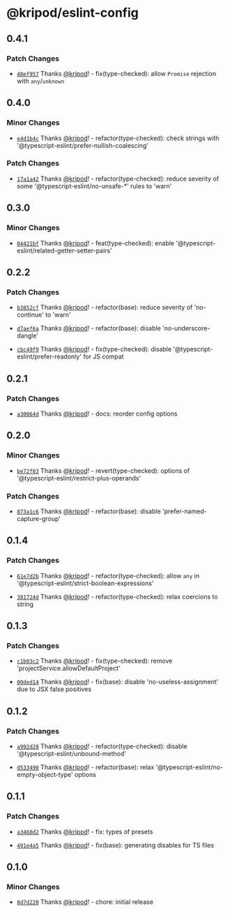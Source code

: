 # @kripod/eslint-config

## 0.4.1

### Patch Changes

- [`48ef957`](https://github.com/kripod/eslint-config/commit/48ef95704164a6bcf991dd9195eda3809dbb3f04) Thanks [@kripod](https://github.com/kripod)! - fix(type-checked): allow `Promise` rejection with `any`/`unknown`

## 0.4.0

### Minor Changes

- [`e4d1b4c`](https://github.com/kripod/eslint-config/commit/e4d1b4cc675480171fbd87a0f5f26db74b005dc5) Thanks [@kripod](https://github.com/kripod)! - refactor(type-checked): check strings with '@typescript-eslint/prefer-nullish-coalescing'

### Patch Changes

- [`17a1a42`](https://github.com/kripod/eslint-config/commit/17a1a429f499a82c9022899da6d1d8e12fe681f3) Thanks [@kripod](https://github.com/kripod)! - refactor(type-checked): reduce severity of some '@typescript-eslint/no-unsafe-\*' rules to 'warn'

## 0.3.0

### Minor Changes

- [`04421bf`](https://github.com/kripod/eslint-config/commit/04421bf17a4cccd3bda8d3d57ace63659a942d3e) Thanks [@kripod](https://github.com/kripod)! - feat(type-checked): enable '@typescript-eslint/related-getter-setter-pairs'

## 0.2.2

### Patch Changes

- [`b3852cf`](https://github.com/kripod/eslint-config/commit/b3852cf07e7200b4a0b5a48a814c32f5ff05a271) Thanks [@kripod](https://github.com/kripod)! - refactor(base): reduce severity of 'no-continue' to 'warn'

- [`d7aef6a`](https://github.com/kripod/eslint-config/commit/d7aef6a04563593680f44170f02a0e89b76e59c1) Thanks [@kripod](https://github.com/kripod)! - refactor(base): disable 'no-underscore-dangle'

- [`cbc49f9`](https://github.com/kripod/eslint-config/commit/cbc49f9a017eed2d319e8dfe114478bc5baed700) Thanks [@kripod](https://github.com/kripod)! - fix(type-checked): disable '@typescript-eslint/prefer-readonly' for JS compat

## 0.2.1

### Patch Changes

- [`a30064d`](https://github.com/kripod/eslint-config/commit/a30064db544853dc537924c89f74738da99c4608) Thanks [@kripod](https://github.com/kripod)! - docs: reorder config options

## 0.2.0

### Minor Changes

- [`be72f03`](https://github.com/kripod/eslint-config/commit/be72f03549e7727a40d48044d165a919d7757cfc) Thanks [@kripod](https://github.com/kripod)! - revert(type-checked): options of '@typescript-eslint/restrict-plus-operands'

### Patch Changes

- [`873a1c6`](https://github.com/kripod/eslint-config/commit/873a1c6ed91ed1372f4b310b4ebb3195089a3764) Thanks [@kripod](https://github.com/kripod)! - refactor(base): disable 'prefer-named-capture-group'

## 0.1.4

### Patch Changes

- [`61e7d2b`](https://github.com/kripod/eslint-config/commit/61e7d2bec273624c9a90e0e9b73e32a641da1ea2) Thanks [@kripod](https://github.com/kripod)! - refactor(type-checked): allow `any` in '@typescript-eslint/strict-boolean-expressions'

- [`381724d`](https://github.com/kripod/eslint-config/commit/381724d2a34bde55f1f2c28c7891a4206bcf7bad) Thanks [@kripod](https://github.com/kripod)! - refactor(type-checked): relax coercions to string

## 0.1.3

### Patch Changes

- [`c1b03c2`](https://github.com/kripod/eslint-config/commit/c1b03c2165a6c7fc7ceb463ccbc8da740320b52b) Thanks [@kripod](https://github.com/kripod)! - fix(type-checked): remove 'projectService.allowDefaultProject'

- [`00ded14`](https://github.com/kripod/eslint-config/commit/00ded14d8d671ac950911994a04b4b2c0829e225) Thanks [@kripod](https://github.com/kripod)! - fix(base): disable 'no-useless-assignment' due to JSX false positives

## 0.1.2

### Patch Changes

- [`a992d28`](https://github.com/kripod/eslint-config/commit/a992d28149540d78a90008c86cec819594e0a6e8) Thanks [@kripod](https://github.com/kripod)! - refactor(type-checked): disable '@typescript-eslint/unbound-method'

- [`d533490`](https://github.com/kripod/eslint-config/commit/d533490f1412b8f71002562dc9073ebd3decace4) Thanks [@kripod](https://github.com/kripod)! - refactor(base): relax '@typescript-eslint/no-empty-object-type' options

## 0.1.1

### Patch Changes

- [`a3460d2`](https://github.com/kripod/eslint-config/commit/a3460d2cbd5cf6a724ca2a884db83f6543c04cf8) Thanks [@kripod](https://github.com/kripod)! - fix: types of presets

- [`491e4a5`](https://github.com/kripod/eslint-config/commit/491e4a5950d54f4faabb90f08a7217f19e38890b) Thanks [@kripod](https://github.com/kripod)! - fix(base): generating disables for TS files

## 0.1.0

### Minor Changes

- [`0d7d220`](https://github.com/kripod/eslint-config/commit/0d7d2201ea2f3e0fcacb5fd3058ce701eb326c4e) Thanks [@kripod](https://github.com/kripod)! - chore: initial release
